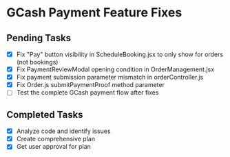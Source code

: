 # GCash Payment Feature Fixes

## Pending Tasks
- [x] Fix "Pay" button visibility in ScheduleBooking.jsx to only show for orders (not bookings)
- [x] Fix PaymentReviewModal opening condition in OrderManagement.jsx
- [x] Fix payment submission parameter mismatch in orderController.js
- [x] Fix Order.js submitPaymentProof method parameter
- [ ] Test the complete GCash payment flow after fixes

## Completed Tasks
- [x] Analyze code and identify issues
- [x] Create comprehensive plan
- [x] Get user approval for plan
